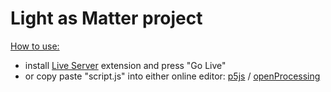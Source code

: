 # Light as Matter project

<ins>How to use:</ins>
- install [Live Server](https://marketplace.visualstudio.com/items?itemName=ritwickdey.LiveServer) extension and press "Go Live"
- or copy paste "script.js" into either online editor: [p5js](editor.p5js.org) / [openProcessing](openProcessing.com)